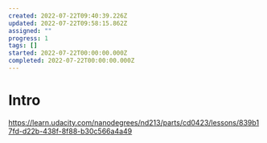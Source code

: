 ```yaml
---
created: 2022-07-22T09:40:39.226Z
updated: 2022-07-22T09:58:15.862Z
assigned: ""
progress: 1
tags: []
started: 2022-07-22T00:00:00.000Z
completed: 2022-07-22T00:00:00.000Z
---
```


# Intro

https://learn.udacity.com/nanodegrees/nd213/parts/cd0423/lessons/839b17fd-d22b-438f-8f88-b30c566a4a49

